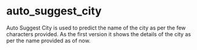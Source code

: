 # auto_suggest_city
Auto Suggest City is used to predict the name of the city as per the few characters provided.  As the first version it shows the details of the city as per the name provided as of now.
